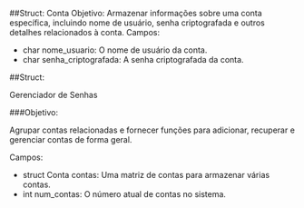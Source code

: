 ##Struct: 
Conta
Objetivo: 
Armazenar informações sobre uma conta específica, incluindo nome de usuário, senha criptografada e outros detalhes relacionados à conta.
Campos:

- char nome_usuario: O nome de usuário da conta.
- char senha_criptografada: A senha criptografada da conta.

##Struct: 

Gerenciador de Senhas

###Objetivo: 

Agrupar contas relacionadas e fornecer funções para adicionar, recuperar e gerenciar contas de forma geral.

Campos:

- struct Conta contas: Uma matriz de contas para armazenar várias contas.
- int num_contas: O número atual de contas no sistema.
